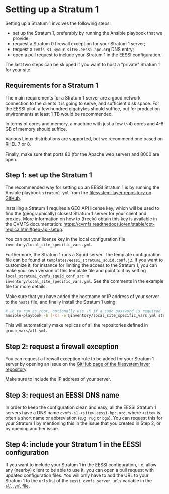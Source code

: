 # Setting up a Stratum 1

Setting up a Stratum 1 involves the following steps:

- set up the Stratum 1, preferably by running the Ansible playbook that we provide;
- request a Stratum 0 firewall exception for your Stratum 1 server;
- request a `cvmfs-s1-<your site>.eessi-hpc.org` DNS entry;
- open a pull request to include your Stratum 1 in the EESSI configuration.

The last two steps can be skipped if you want to host a "private" Stratum 1 for your site.


## Requirements for a Stratum 1

The main requirements for a Stratum 1 server are a good network connection to the clients it is going to serve,
and sufficient disk space. For the EESSI pilot, a few hundred gigabytes should suffice, but for production
environments at least 1 TB would be recommended.

In terms of cores and memory, a machine with just a few (~4) cores and 4-8 GB of memory should suffice.

Various Linux distributions are supported, but we recommend one based on RHEL 7 or 8.

Finally, make sure that ports 80 (for the Apache web server) and 8000 are open.


## Step 1: set up the Stratum 1

The recommended way for setting up an EESSI Stratum 1 is by running the Ansible playbook `stratum1.yml`
from the [filesystem-layer repository on GitHub](https://github.com/EESSI/filesystem-layer).

Installing a Stratum 1 requires a GEO API license key, which will be used to find the (geographically) closest Stratum 1 server for your client and proxies.
More information on how to (freely) obtain this key is available in the CVMFS documentation: https://cvmfs.readthedocs.io/en/stable/cpt-replica.html#geo-api-setup.

You can put your license key in the local configuration file `inventory/local_site_specific_vars.yml`.

Furthermore, the Stratum 1 runs a Squid server. The template configuration file can be found at `templates/eessi_stratum1_squid.conf.j2`.
If you want to customize it, for instance for limiting the access to the Stratum 1, you can make your own version of this template file 
and point to it by setting `local_stratum1_cvmfs_squid_conf_src` in `inventory/local_site_specific_vars.yml`.
See the comments in the example file for more details.

Make sure that you have added the hostname or IP address of your server to the `hosts` file, and finally install the Stratum 1 using:

``` bash
# -b to run as root, optionally use -K if a sudo password is required
ansible-playbook -b [-K] -e @inventory/local_site_specific_vars.yml stratum1.yml
```

This will automatically make replicas of all the repositories defined in `group_vars/all.yml`.


## Step 2: request a firewall exception

You can request a firewall exception rule to be added for your Stratum 1 server by
opening an issue on the [GitHub page of the filesystem layer repository](https://github.com/EESSI/filesystem-layer/issues/new).

Make sure to include the IP address of your server.


## Step 3: request an EESSI DNS name

In order to keep the configuration clean and easy, all the EESSI Stratum 1 servers have a DNS name
`cvmfs-s1-<site>.eessi-hpc.org`, where `<site>` is often a short name or abbreviation (e.g. `rug` or `bgo`).
You can request this for your Stratum 1 by mentioning this in the issue that you created in Step 2, or by opening another issue.

## Step 4: include your Stratum 1 in the EESSI configuration

If you want to include your Stratum 1 in the EESSI configuration, i.e. allow any (nearby) client to be able to use it,
you can open a pull request with updated configuration files. You will only have to add the URL to your Stratum 1 to the 
`urls` list of the `eessi_cvmfs_server_urls` variable in the
[`all.yml` file](https://github.com/EESSI/filesystem-layer/blob/main/inventory/group_vars/all.yml).
